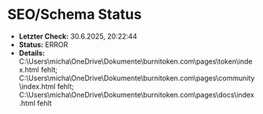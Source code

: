 # SEO/Schema Status

- **Letzter Check:** 30.6.2025, 20:22:44
- **Status:** ERROR
- **Details:** C:\Users\micha\OneDrive\Dokumente\burnitoken.com\pages\token\index.html fehlt; C:\Users\micha\OneDrive\Dokumente\burnitoken.com\pages\community\index.html fehlt; C:\Users\micha\OneDrive\Dokumente\burnitoken.com\pages\docs\index.html fehlt
